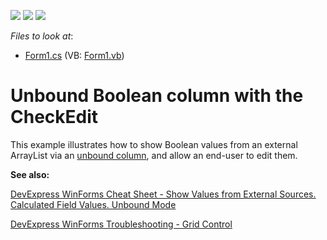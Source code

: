 <!-- default badges list -->
![](https://img.shields.io/endpoint?url=https://codecentral.devexpress.com/api/v1/VersionRange/128632644/13.1.4%2B)
[![](https://img.shields.io/badge/Open_in_DevExpress_Support_Center-FF7200?style=flat-square&logo=DevExpress&logoColor=white)](https://supportcenter.devexpress.com/ticket/details/E277)
[![](https://img.shields.io/badge/📖_How_to_use_DevExpress_Examples-e9f6fc?style=flat-square)](https://docs.devexpress.com/GeneralInformation/403183)
<!-- default badges end -->
<!-- default file list -->
*Files to look at*:

* [Form1.cs](./CS/Form1.cs) (VB: [Form1.vb](./VB/Form1.vb))
<!-- default file list end -->
# Unbound Boolean column with the CheckEdit


<p>This example illustrates how to show Boolean values from an external ArrayList via an <a href="https://docs.devexpress.com/WindowsForms/1477/controls-and-libraries/data-grid/unbound-columns">unbound column</a>, and allow an end-user to edit them.</p>

<b>See also:</b>

[DevExpress WinForms Cheat Sheet - Show Values from External Sources. Calculated Field Values. Unbound Mode](https://go.devexpress.com/CheatSheets_WinForms_Examples_T906256.aspx)

[DevExpress WinForms Troubleshooting - Grid Control](https://go.devexpress.com/CheatSheets_WinForms_Examples_T934742.aspx)

<br/>


